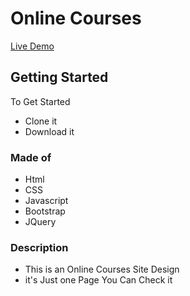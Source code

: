 # Online Courses

<a href="https://alaa-abdallah1.github.io/online-courses" target="_blank">Live Demo</a>

## Getting Started 
  To Get Started 
  * Clone it 
  * Download it

### Made of

* Html
* CSS
* Javascript
* Bootstrap
* JQuery

### Description 

* This is an Online Courses Site Design
* it's Just one Page You Can Check it



